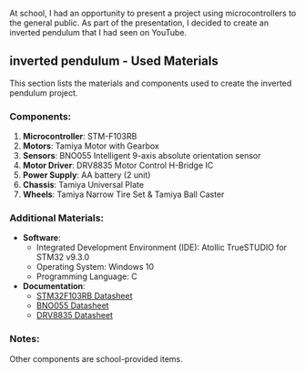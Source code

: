 At school, I had an opportunity to present a project using microcontrollers to the general public.
As part of the presentation, I decided to create an inverted pendulum that I had seen on YouTube.


## inverted pendulum - Used Materials

This section lists the materials and components used to create the inverted pendulum project.

### Components:
1. **Microcontroller**: STM-F103RB
2. **Motors**: Tamiya Motor with Gearbox
3. **Sensors**: BNO055  Intelligent 9-axis absolute orientation sensor
4. **Motor Driver**: DRV8835	Motor Control H-Bridge IC
5. **Power Supply**: AA battery (2 unit)
6. **Chassis**: Tamiya Universal Plate
7. **Wheels**: Tamiya Narrow Tire Set & Tamiya Ball Caster

### Additional Materials:
- **Software**:
  - Integrated Development Environment (IDE): Atollic TrueSTUDIO for STM32 v9.3.0
  - Operating System: Windows 10
  - Programming Language: C
- **Documentation**:
  - [STM32F103RB Datasheet](https://www.st.com/resource/en/datasheet/stm32f103rb.pdf)
  - [BNO055 Datasheet](https://cdn-shop.adafruit.com/datasheets/BST_BNO055_DS000_12.pdf)
  - [DRV8835 Datasheet](https://www.ti.com/lit/ds/symlink/drv8835.pdf?ts=1736907708719&ref_url=https%253A%252F%252Fwww.google.com%252F)

### Notes:
Other components are school-provided items.